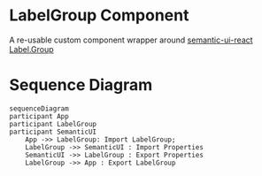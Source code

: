 # LabelGroup Component

A re-usable custom component wrapper around [semantic-ui-react Label.Group](https://react.semantic-ui.com/elements/label)

# Sequence Diagram

```mermaid
sequenceDiagram
participant App
participant LabelGroup
participant SemanticUI
    App ->> LabelGroup: Import LabelGroup;
    LabelGroup ->> SemanticUI : Import Properties
    SemanticUI ->> LabelGroup : Export Properties
    LabelGroup ->> App : Export LabelGroup
```
